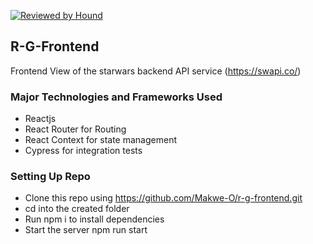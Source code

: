 [![Reviewed by Hound](https://img.shields.io/badge/Reviewed_by-Hound-8E64B0.svg)](https://houndci.com)

## R-G-Frontend
Frontend View of the starwars backend API service (https://swapi.co/)

### Major Technologies and Frameworks Used
- Reactjs
- React Router for Routing
- React Context for state management
- Cypress for integration tests

### Setting Up Repo
 - Clone this repo using https://github.com/Makwe-O/r-g-frontend.git
 - cd into the created folder
 - Run npm i to install dependencies
 - Start the server npm run start
